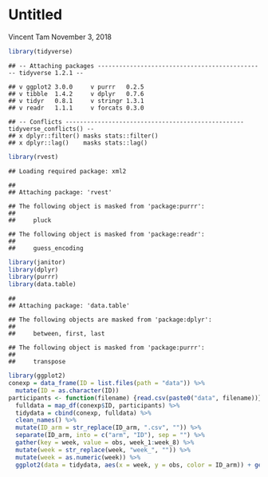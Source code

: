 Untitled
================
Vincent Tam
November 3, 2018

``` r
library(tidyverse)
```

    ## -- Attaching packages ----------------------------------------------- tidyverse 1.2.1 --

    ## v ggplot2 3.0.0     v purrr   0.2.5
    ## v tibble  1.4.2     v dplyr   0.7.6
    ## v tidyr   0.8.1     v stringr 1.3.1
    ## v readr   1.1.1     v forcats 0.3.0

    ## -- Conflicts -------------------------------------------------- tidyverse_conflicts() --
    ## x dplyr::filter() masks stats::filter()
    ## x dplyr::lag()    masks stats::lag()

``` r
library(rvest)
```

    ## Loading required package: xml2

    ## 
    ## Attaching package: 'rvest'

    ## The following object is masked from 'package:purrr':
    ## 
    ##     pluck

    ## The following object is masked from 'package:readr':
    ## 
    ##     guess_encoding

``` r
library(janitor)
library(dplyr)
library(purrr)
library(data.table)
```

    ## 
    ## Attaching package: 'data.table'

    ## The following objects are masked from 'package:dplyr':
    ## 
    ##     between, first, last

    ## The following object is masked from 'package:purrr':
    ## 
    ##     transpose

``` r
library(ggplot2)
conexp = data_frame(ID = list.files(path = "data")) %>%
  mutate(ID = as.character(ID)) 
participants <- function(filename) {read.csv(paste0("data", filename))} %>%
  fulldata = map_df(conexp$ID, participants) %>%
  tidydata = cbind(conexp, fulldata) %>%
  clean_names() %>%
  mutate(ID_arm = str_replace(ID_arm, ".csv", "")) %>%
  separate(ID_arm, into = c("arm", "ID"), sep = "") %>%
  gather(key = week, value = obs, week_1:week_8) %>%
  mutate(week = str_replace(week, "week_", "")) %>%
  mutate(week = as.numeric(week)) %>%
  ggplot2(data = tidydata, aes(x = week, y = obs, color = ID_arm)) + geom_point() + geom_line() + labs(title = "Control vs Experimental, Week 1-8", x = "Week", y = "Observations")
```
